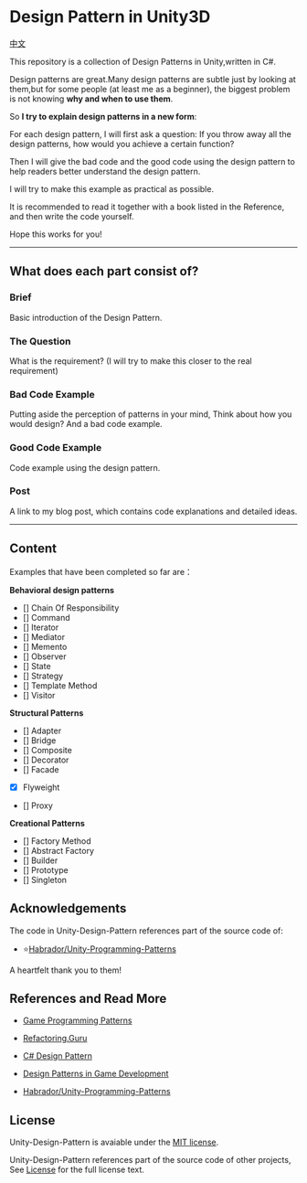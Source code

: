 # Design Pattern in Unity3D

[中文](README.md)

This repository is a collection of Design Patterns in Unity,written in C#.

Design patterns are great.Many design patterns are subtle just by looking at them,but for some people (at least me as a beginner), the biggest problem is not knowing **why and when to use them**.

So **I try to explain design patterns in a new form**:

For each design pattern, I will first ask a question: If you throw away all the design patterns, how would you achieve a certain function?

Then I will give the bad code and the good code using the design pattern to help readers better understand the design pattern.

I will try to make this example as practical as possible.

It is recommended to read it together with a book listed in the Reference, and then write the code yourself.

Hope this works for you!

---

## What does each part consist of?

### Brief

Basic introduction of the Design Pattern.

### The Question

What is the requirement? (I will try to make this closer to the real requirement)

### Bad Code Example

Putting aside the perception of patterns in your mind, Think about how you would design?
And a bad code example.

### Good Code Example

Code example using the design pattern.

### Post

A link to my blog post, which contains code explanations and detailed ideas.

---
## Content

Examples that have been completed so far are：

**Behavioral design patterns**
- [] Chain Of Responsibility
- [] Command
- [] Iterator
- [] Mediator
- [] Memento
- [] Observer
- [] State
- [] Strategy
- [] Template Method
- [] Visitor

**Structural Patterns**
- [] Adapter
- [] Bridge
- [] Composite
- [] Decorator
- [] Facade
- [x] Flyweight
- [] Proxy


**Creational Patterns**
- [] Factory Method
- [] Abstract Factory
- [] Builder
- [] Prototype
- [] Singleton

## Acknowledgements

The code in Unity-Design-Pattern references part of the source code of:
- ⭐[Habrador/Unity-Programming-Patterns](https://github.com/Habrador/Unity-Programming-Patterns)

A heartfelt thank you to them!

## References and Read More

- [Game Programming Patterns](http://gameprogrammingpatterns.com/)

- [Refactoring.Guru](https://refactoringguru.cn/)

- [C# Design Pattern](https://book.douban.com/subject/30131470/)

- [Design Patterns in Game Development](https://book.douban.com/subject/26952185/)

- [Habrador/Unity-Programming-Patterns](https://github.com/Habrador/Unity-Programming-Patterns)

## License

Unity-Design-Pattern is avaiable under the [MIT license](https://opensource.org/licenses/MIT).

Unity-Design-Pattern references part of the source code of other projects, See [License](./LICENSE) for the full license text.